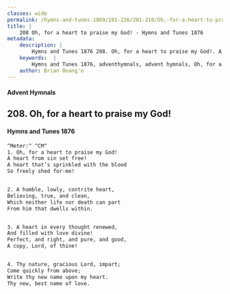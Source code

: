 ```yaml
---
classes: wide
permalink: /hymns-and-tunes-1869/201-226/201-210/Oh,-for-a-heart-to-praise-my-God!/
title: |
    208 Oh, for a heart to praise my God! - Hymns and Tunes 1876
metadata:
    description: |
        Hymns and Tunes 1876 208. Oh, for a heart to praise my God!. A heart from sin set free! A heart that’s sprinkled with the blood So freely shed for-me! 
    keywords:  |
        Hymns and Tunes 1876, adventhymnals, advent hymnals, Oh, for a heart to praise my God!, A heart from sin set free!, 
    author: Brian Onang'o
---
```


#### Advent Hymnals
## 208. Oh, for a heart to praise my God!
####  Hymns and Tunes 1876

```txt
^Meter:^ ^CM^
1. Oh, for a heart to praise my God!
A heart from sin set free!
A heart that’s sprinkled with the blood
So freely shed for-me!


2. A humble, lowly, contrite heart,
Believing, true, and clean,
Which neither life nor death can part
From him that dwells within.


3. A heart in every thought renewed,
And filled with love divine!
Perfect, and right, and pure, and good,
A copy, Lord, of thine!


4. Thy nature, gracious Lord, impart;
Come quickly from above;
Write thy new name upon my heart.
Thy new, best name of love.
```